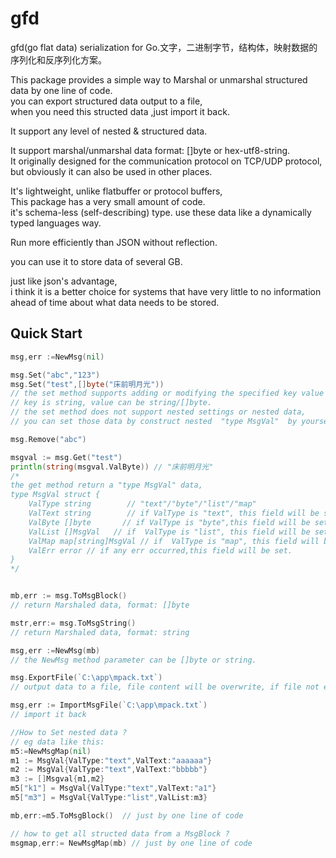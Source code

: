 # gfd
gfd(go flat data) serialization for Go.文字，二进制字节，结构体，映射数据的序列化和反序列化方案。  


This package provides a simple way to Marshal or unmarshal  structured data by one line of code.   
you can export structured data output to a file,  
when you need this structed data ,just import it back.

It support any level of nested & structured data.

It support marshal/unmarshal data format: []byte or hex-utf8-string.  
It originally designed for the communication protocol on TCP/UDP protocol,  
but obviously it can also be used in other places.

It's lightweight, unlike flatbuffer or protocol buffers,  
This package has a very small amount of code.  
it's schema-less (self-describing) type. 
use these data like a dynamically typed languages way.  


Run more efficiently than JSON without reflection.  

you can use it to store  data of several GB. 

just like json's  advantage,   
i think it is  a better choice for systems that have very little to no information ahead of time about what data needs to be stored.

## Quick Start  
```go
msg,err :=NewMsg(nil)   

msg.Set("abc","123")
msg.Set("test",[]byte("床前明月光"))
// the set method supports adding or modifying the specified key value pair data.
// key is string, value can be string/[]byte.
// the set method does not support nested settings or nested data,
// you can set those data by construct nested  "type MsgVal"  by yourself

msg.Remove("abc") 

msgval := msg.Get("test")
println(string(msgval.ValByte)) // "床前明月光"
/* 
the get method return a "type MsgVal" data,
type MsgVal struct {
    ValType string        // "text"/"byte"/"list"/"map"
    ValText string        // if ValType is "text", this field will be set
    ValByte []byte       // if ValType is "byte",this field will be set
    ValList []MsgVal   // if  ValType is "list", this field will be set, it can be nested
    ValMap map[string]MsgVal // if  ValType is "map", this field will be set,it can be nested
    ValErr error // if any err occurred,this field will be set.
}
*/


mb,err := msg.ToMsgBlock() 
// return Marshaled data, format: []byte

mstr,err:= msg.ToMsgString()
// return Marshaled data, format: string

msg,err :=NewMsg(mb)  
// the NewMsg method parameter can be []byte or string.

msg.ExportFile(`C:\app\mpack.txt`)
// output data to a file, file content will be overwrite, if file not exist,will be create and write.

msg,err := ImportMsgFile(`C:\app\mpack.txt`)
// import it back

//How to Set nested data ?
// eg data like this:
m5:=NewMsgMap(nil)
m1 := MsgVal{ValType:"text",ValText:"aaaaaa"}
m2 := MsgVal{ValType:"text",ValText:"bbbbb"}
m3 := []Msgval{m1,m2}
m5["k1"] = MsgVal{ValType:"text",ValText:"a1"}
m5["m3"] = MsgVal{ValType:"list",ValList:m3}

mb,err:=m5.ToMsgBlock()  // just by one line of code

// how to get all structed data from a MsgBlock ?
msgmap,err:= NewMsgMap(mb) // just by one line of code


```
